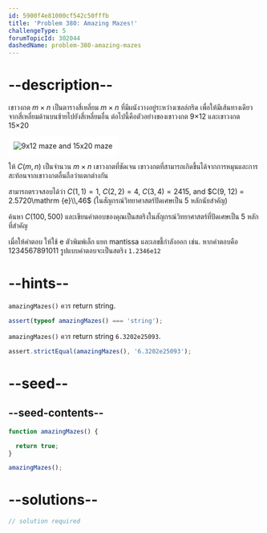 ```yaml
---
id: 5900f4e81000cf542c50fffb
title: 'Problem 380: Amazing Mazes!'
challengeType: 5
forumTopicId: 302044
dashedName: problem-380-amazing-mazes
---
```


# --description--

เขาวงกต $m×n$ เป็นตารางสี่เหลี่ยม $m×n$ ที่มีผนังวางอยู่ระหว่างเซลล์กริด เพื่อให้มีเส้นทางเดียวจากสี่เหลี่ยมด้านบนซ้ายไปยังสี่เหลี่ยมอื่น ต่อไปนี้คือตัวอย่างของเขาวงกต 9×12 และเขาวงกต 15×20

<img class="img-responsive center-block" alt="9x12 maze and 15x20 maze" src="https://cdn.freecodecamp.org/curriculum/project-euler/amazing-mazes.gif" style="background-color: white; padding: 10px;">

ให้ $C(m, n)$ เป็นจำนวน $m×n$ เขาวงกตที่ชัดเจน เขาวงกตที่สามารถเกิดขึ้นได้จากการหมุนและการสะท้อนจากเขาวงกตอื่นถือว่าแตกต่างกัน

สามารถตรวจสอบได้ว่า $C(1, 1) = 1$, $C(2, 2) = 4$, $C(3, 4) = 2415$, and $C(9, 12) = 2.5720\mathrm {e}\\,46$ (ในสัญกรณ์วิทยาศาสตร์ปัดเศษเป็น 5 หลักนัยสำคัญ)

ค้นหา $C(100, 500)$ และเขียนคำตอบของคุณเป็นสตริงในสัญกรณ์วิทยาศาสตร์ที่ปัดเศษเป็น 5 หลักที่สำคัญ

เมื่อให้คำตอบ ให้ใช้ e ตัวพิมพ์เล็ก แยก mantissa และเลขชี้กำลังออก เช่น. หากคำตอบคือ 1234567891011 รูปแบบคำตอบจะเป็นสตริง `1.2346e12`

# --hints--

`amazingMazes()` ควร return string.

```js
assert(typeof amazingMazes() === 'string');
```

`amazingMazes()` ควร return string `6.3202e25093`.

```js
assert.strictEqual(amazingMazes(), '6.3202e25093');
```

# --seed--

## --seed-contents--

```js
function amazingMazes() {

  return true;
}

amazingMazes();
```

# --solutions--

```js
// solution required
```

